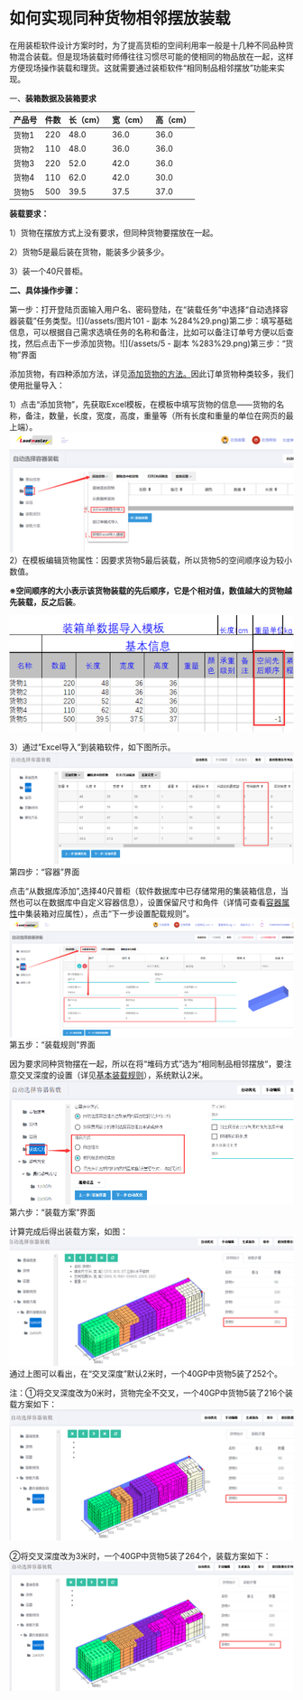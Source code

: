 # 如何实现同种货物相邻摆放装载

在用装柜软件设计方案时时，为了提高货柜的空间利用率一般是十几种不同品种货物混合装载。但是现场装载时师傅往往习惯尽可能的使相同的物品放在一起，这样方便现场操作装载和理货。这就需要通过装柜软件“相同制品相邻摆放”功能来实现。

一、**装箱数据及装箱要求**

| 产品号 | 件数 | 长（cm） | 宽（cm） | 高（cm） |
| :--- | :--- | :--- | :--- | :--- |
| 货物1 | 220 | 48.0 | 36.0 | 36.0 |
| 货物2 | 110 | 48.0 | 36.0 | 36.0 |
| 货物3 | 220 | 52.0 | 42.0 | 36.0 |
| 货物4 | 110 | 62.0 | 42.0 | 30.0 |
| 货物5 | 500 | 39.5 | 37.5 | 37.0 |

**装载要求：**

1）货物在摆放方式上没有要求，但同种货物要摆放在一起。

2）货物5是最后装在货物，能装多少装多少。

3）装一个40尺普柜。

**二、具体操作步骤：**

第一步：打开登陆页面输入用户名、密码登陆，在“装载任务”中选择“自动选择容器装载”任务类型。![](/assets/图片101 - 副本 %284%29.png)第二步：填写基础信息，可以根据自己需求选填任务的名称和备注，比如可以备注订单号方便以后查找，然后点击下一步添加货物。![](/assets/5 - 副本 %283%29.png)第三步：“货物”界面

添加货物，有四种添加方法，详见[添加货物的方法。](https://doc.zhuangxiang.com/gong-neng-jie-shao/zhuang-zai-fang-an-she-ji-jie-mian/huo-wu/tian-jia-huo-wu-de-fang-fa.html)因此订单货物种类较多，我们使用批量导入：

1）点击“添加货物”，先获取Excel模板，在模板中填写货物的信息——货物的名称，备注，数量，长度，宽度，高度，重量等（所有长度和重量的单位在网页的最上端）。![](/assets/uu.png)2）在模板编辑货物属性：因要求货物5最后装载，所以货物5的空间顺序设为较小数值。

**※空间顺序的大小表示该货物装载的先后顺序，它是个相对值，数值越大的货物越先装载，反之后装**。

![](/assets/83.png)

3）通过”Excel导入”到装箱软件，如下图所示。![](/assets/84.png)第四步：“容器”界面

点击“从数据库添加”,选择40尺普柜（软件数据库中已存储常用的集装箱信息，当然也可以在数据库中自定义容器信息），设置保留尺寸和角件（详情可查看[容器属性](https://doc.zhuangxiang.com/gong-neng-jie-shao/zhuang-zai-fang-an-she-ji-jie-mian/rong-qi/rong-qi-shu-xing.html)中集装箱对应属性），点击“下一步设置配载规则”。![](/assets/ww.png)第五步：“装载规则”界面

因为要求同种货物摆在一起，所以在将“堆码方式”选为“相同制品相邻摆放“，要注意交叉深度的设置（详见[基本装载规则](https://doc.zhuangxiang.com/gong-neng-jie-shao/53001-zhuang-zai-gui-ze/ji-ben-zhuang-zai-gui-ze.html)），系统默认2米。![](/assets/85.png)第六步：“装载方案”界面

计算完成后得出装载方案，如图：![](/assets/86.png)通过上图可以看出，在“交叉深度”默认2米时，一个40GP中货物5装了252个。

注：①将交叉深度改为0米时，货物完全不交叉，一个40GP中货物5装了216个装载方案如下：![](/assets/87.png)

②将交叉深度改为3米时，一个40GP中货物5装了264个，装载方案如下：![](/assets/88.png)

